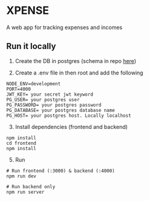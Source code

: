 # XPENSE

A web app for tracking expenses and incomes

## Run it locally

1. Create the DB in postgres (schema in repo [here](https://github.com/Gabito-git/Xpense/blob/main/dbCreateStatements-Postgres.txt))

2. Create a .env file in then root and add the following

```
NODE_ENV=development
PORT=4000
JWT_KEY= your secret jwt keyword
PG_USER= your postgres user
PG_PASSWORD= your postgres password
PG_DATABASE= your postgres database name
PG_HOST= your postgres host. Locally localhost

```

3. Install dependencies (frontend and backend)

```
npm install
cd frontend
npm install
``` 
5. Run

```
# Run frontend (:3000) & backend (:4000)
npm run dev

# Run backend only
npm run server
```

